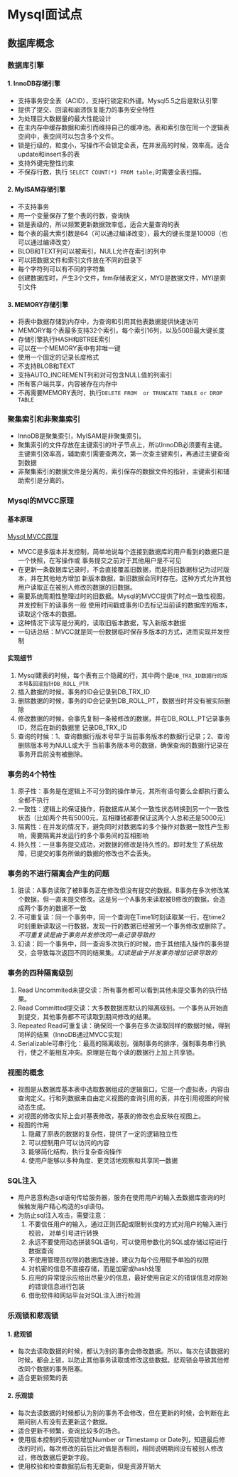 # Mysql面试点

## 数据库概念

### 数据库引擎

#### 1. InnoDB存储引擎
- 支持事务安全表（ACID），支持行锁定和外键。Mysql5.5之后是默认引擎
- 提供了提交、回滚和崩溃恢复能力的事务安全特性
- 为处理巨大数据量的最大性能设计
- 在主内存中缓存数据和索引而维持自己的缓冲池。表和索引放在同一个逻辑表空间中，表空间可以包含多个文件。
- 锁是行级的，粒度小，写操作不会锁定全表，在并发高的时候，效率高。适合update和insert多的表
- 支持外键完整性约束
- 不保存行数，执行 `SELECT COUNT(*) FROM table;`时需要全表扫描。

#### 2. MyISAM存储引擎
- 不支持事务
- 用一个变量保存了整个表的行数，查询快
- 锁是表级的，所以频繁更新数据效率低，适合大量查询的表
- 每个表的最大索引数是64（可以通过编译改变），最大的键长度是1000B（也可以通过编译改变）
- BLOB和TEXT列可以被索引，NULL允许在索引的列中
- 可以把数据文件和索引文件放在不同的目录下
- 每个字符列可以有不同的字符集
- 创建数据库时，产生3个文件，frm存储表定义，MYD是数据文件，MYI是索引文件

#### 3. MEMORY存储引擎

- 将表中数据存储到内存中，为查询和引用其他表数据提供快速访问
- MEMORY每个表最多支持32个索引，每个索引16列，以及500B最大键长度
- 存储引擎执行HASH和BTREE索引
- 可以在一个MEMORY表中有非唯一键
- 使用一个固定的记录长度格式
- 不支持BLOB和TEXT
- 支持AUTO_INCREMENT列和对可包含NULL值的列索引
- 所有客户端共享，内容被存在内存中
- 不再需要MEMORY表时，执行`DELETE FROM  or TRUNCATE TABLE or DROP TABLE`

### 聚集索引和非聚集索引
- InnoDB是聚集索引，MyISAM是非聚集索引。
- 聚集索引的文件存放在主键索引的叶子节点上，所以InnoDB必须要有主键。主键索引效率高，辅助索引需要查两次，第一次查主键索引，再通过主键查询到数据
- 非聚集索引的数据文件是分离的，索引保存的数据文件的指针，主键索引和辅助索引是分离的。

### Mysql的MVCC原理

#### 基本原理
[Mysql MVCC原理](https://juejin.im/post/5c68a4056fb9a049e063e0ab)
- MVCC是多版本并发控制，简单地说每个连接到数据库的用户看到的数据只是一个快照，在写操作或
事务提交之前对于其他用户是不可见
- 在更新一条数据库记录时，不会直接覆盖旧数据，而是将旧数据标记为过时版本，并在其他地方增加
新版本数据，新旧数据会同时存在。这种方式允许其他用户读取正在被别人修改的数据的旧数据。
- 需要系统周期性整理过时的旧数据。Mysql的MVCC提供了时点一致性视图，并发控制下的读事务一般
使用时间戳或事务ID去标记当前读的数据库的版本，读取这个版本的数据。
- 这种情况下读写是分离的，读取旧版本数据，写入新版本数据
- 一句话总结：MVCC就是同一份数据临时保存多版本的方式，进而实现并发控制

#### 实现细节
1. Mysql建表的时候，每个表有三个隐藏的行，其中两个是`DB_TRX_ID数据行的版本号`&`回滚指针DB_ROLL_PTR`
2. 插入数据的时候，事务的ID会记录到DB_TRX_ID
3. 删除数据的时候，事务的ID会记录到DB_ROLL_PT，数据当时并没有被实际删除
4. 修改数据的时候，会事先复制一条被修改的数据，并在DB_ROLL_PT记录事务ID，然后在新的数据里
记录DB_TRX_ID
5. 查询的时候：1、查询数据行版本号早于当前事务版本的数据行记录；2、查询删除版本号为NULL或大于
当前事务版本号的数据，确保查询的数据行记录在事务开启前没有被删除。

### 事务的4个特性
1. 原子性：事务是在逻辑上不可分割的操作单元，其所有语句要么全都执行要么全都不执行
2. 一致性：逻辑上的保证操作，将数据库从某个一致性状态转换到另一个一致性状态（比如两个共有5000元，互相赚钱都要保证这两个人总和还是5000元）
3. 隔离性：在并发的情况下，避免同时对数据库的多个操作对数据一致性产生影响，需要隔离并发运行的多个事务间的互相影响
4. 持久性：一旦事务提交成功，对数据的修改是持久性的。即时发生了系统故障，已提交的事务所做的数据的修改也不会丢失。

### 事务的不进行隔离会产生的问题
1. 脏读：A事务读取了被B事务正在修改但没有提交的数据。B事务在多次修改某个数据，但一直未提交修改。这是另一个A事务来读取被B修改的数据，会造成两个事务的数据不一致
2. 不可重复读：同一个事务中，同一个查询在Time1时刻读取某一行，在time2时刻重新读取这一行数据，发现一行的数据已经被另一个事务修改或删除了。 <i>不可重复读是由于事务并发修改同一条记录导致的</i>
3. 幻读：同一个事务中，同一查询多次执行的时候，由于其他插入操作的事务提交，会导致每次返回不同的结果集。<i>幻读是由于并发事务增加记录导致的</i>

### 事务的四种隔离级别
1. Read Uncommited未提交读：所有事务都可以看到其他未提交事务的执行结果。
2. Read Committed提交读：大多数数据库默认的隔离级别。一个事务从开始直到提交，其他事务都不可读取到期间修改的结果。
3. Repeated Read可重复读：确保同一个事务在多次读取同样的数据时候，得到同样的结果（InnoDB通过MVCC实现）
4. Serializable可串行化：最高的隔离级别，强制事务的排序，强制事务串行执行，使之不能相互冲突。原理是在每个读的数据行上加上共享锁。

### 视图的概念
- 视图是从数据库基本表中选取数据组成的逻辑窗口。它是一个虚拟表，内容由查询定义。行和列数据来自由定义视图的查询引用的表，并在引用视图的时候动态生成。
- 对视图的修改实际上会对基表修改，基表的修改也会反映在视图上。
- 视图的作用
    1. 隐藏了原表的数据的复杂性，提供了一定的逻辑独立性
    2. 可以控制用户可以访问的内容
    3. 能够简化结构，执行复杂查询操作
    4. 使用户能够以多种角度、更灵活地观察和共享同一数据
    
### SQL注入
- 用户恶意构造sql语句传给服务器，服务在使用用户的输入去数据库查询的时候触发用户精心构造的sql语句。
- 为防止sql注入攻击，需要注意：
    1. 不要信任用户的输入，通过正则匹配或限制长度的方式对用户的输入进行校验， 对单引号进行转换
    2. 永远不要使用动态拼装SQL语句，可以使用参数化的SQL或存储过程进行数据查询
    3. 不使用管理员权限的数据库连接，建议为每个应用赋予单独的权限
    4. 对机密的信息不直接存储，而是加密或hash处理
    5. 应用的异常提示应给出尽量少的信息，最好使用自定义的错误信息对原始的错误信息进行包装
    6. 借助软件和网站平台对SQL注入进行检测
    
### 乐观锁和悲观锁
#### 1. 悲观锁
- 每次去读取数据的时候，都认为别的事务会修改数据。所以，每次在读数据的时候，都会上锁，以防止其他事务读取或修改这些数据。悲观锁会导致其他修改同个数据的事务阻塞。
- 适合更新频繁的表

#### 2. 乐观锁
- 每次去读数据的时候都认为别的事务不会修改，但在更新的时候，会判断在此期间别人有没有去更新这个数据。
- 适合更新不频繁，查询比较多的场合。
- 使用版本控制的乐观锁增加Number or Timestamp or Date列，知道最后修改的时间，每次修改的前后比对值是否相同，相同说明期间没有被别人修改过，修改数据后更新字段。
- 使用校验和检查数据前后有无更新，但是资源开销大